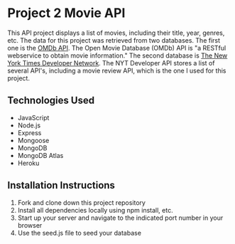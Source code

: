 # Project 2 Movie API

This API project displays a list of movies, including their title, year, genres, etc. The data for this project was retrieved from two databases. The first one is the [OMDb API](http://www.omdbapi.com/#top). The Open Movie Database (OMDb) API is "a RESTful webservice to obtain movie information." The second database is [The New York Times Developer Network](https://developer.nytimes.com/). The NYT Developer API stores a list of several API's, including a movie review API, which is the one I used for this project.

## Technologies Used
- JavaScript
- Node.js
- Express
- Mongoose
- MongoDB
- MongoDB Atlas
- Heroku

## Installation Instructions
1) Fork and clone down this project repository 
2) Install all dependencies locally using npm install, etc.
3) Start up your server and navigate to the indicated port number in your browser
4) Use the seed.js file to seed your database
